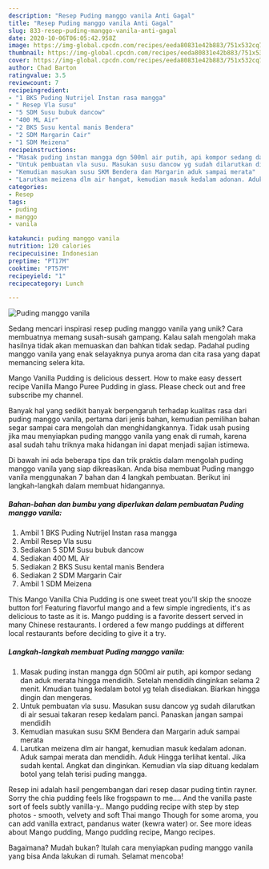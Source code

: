 ```yaml
---
description: "Resep Puding manggo vanila Anti Gagal"
title: "Resep Puding manggo vanila Anti Gagal"
slug: 833-resep-puding-manggo-vanila-anti-gagal
date: 2020-10-06T06:05:42.958Z
image: https://img-global.cpcdn.com/recipes/eeda80831e42b883/751x532cq70/puding-manggo-vanila-foto-resep-utama.jpg
thumbnail: https://img-global.cpcdn.com/recipes/eeda80831e42b883/751x532cq70/puding-manggo-vanila-foto-resep-utama.jpg
cover: https://img-global.cpcdn.com/recipes/eeda80831e42b883/751x532cq70/puding-manggo-vanila-foto-resep-utama.jpg
author: Chad Barton
ratingvalue: 3.5
reviewcount: 7
recipeingredient:
- "1 BKS Puding Nutrijel Instan rasa mangga"
- " Resep Vla susu"
- "5 SDM Susu bubuk dancow"
- "400 ML Air"
- "2 BKS Susu kental manis Bendera"
- "2 SDM Margarin Cair"
- "1 SDM Meizena"
recipeinstructions:
- "Masak puding instan mangga dgn 500ml air putih, api kompor sedang dan aduk merata hingga mendidih. Setelah mendidih dinginkan selama 2 menit. Kmudian tuang kedalam botol yg telah disediakan. Biarkan hingga dingin dan mengeras."
- "Untuk pembuatan vla susu. Masukan susu dancow yg sudah dilarutkan di air sesuai takaran resep kedalam panci. Panaskan jangan sampai mendidih"
- "Kemudian masukan susu SKM Bendera dan Margarin aduk sampai merata"
- "Larutkan meizena dlm air hangat, kemudian masuk kedalam adonan. Aduk sampai merata dan mendidih. Aduk Hingga terlihat kental. Jika sudah kental. Angkat dan dinginkan. Kemudian vla siap dituang kedalam botol yang telah terisi puding mangga."
categories:
- Resep
tags:
- puding
- manggo
- vanila

katakunci: puding manggo vanila 
nutrition: 120 calories
recipecuisine: Indonesian
preptime: "PT17M"
cooktime: "PT57M"
recipeyield: "1"
recipecategory: Lunch

---
```



![Puding manggo vanila](https://img-global.cpcdn.com/recipes/eeda80831e42b883/751x532cq70/puding-manggo-vanila-foto-resep-utama.jpg)

Sedang mencari inspirasi resep puding manggo vanila yang unik? Cara membuatnya memang susah-susah gampang. Kalau salah mengolah maka hasilnya tidak akan memuaskan dan bahkan tidak sedap. Padahal puding manggo vanila yang enak selayaknya punya aroma dan cita rasa yang dapat memancing selera kita.

Mango Vanilla Pudding is delicious dessert. How to make easy dessert recipe Vanilla Mango Puree Pudding in glass. Please check out and free subscribe my channel.

Banyak hal yang sedikit banyak berpengaruh terhadap kualitas rasa dari puding manggo vanila, pertama dari jenis bahan, kemudian pemilihan bahan segar sampai cara mengolah dan menghidangkannya. Tidak usah pusing jika mau menyiapkan puding manggo vanila yang enak di rumah, karena asal sudah tahu triknya maka hidangan ini dapat menjadi sajian istimewa.


Di bawah ini ada beberapa tips dan trik praktis dalam mengolah puding manggo vanila yang siap dikreasikan. Anda bisa membuat Puding manggo vanila menggunakan 7 bahan dan 4 langkah pembuatan. Berikut ini langkah-langkah dalam membuat hidangannya.

<!--inarticleads1-->

##### Bahan-bahan dan bumbu yang diperlukan dalam pembuatan Puding manggo vanila:

1. Ambil 1 BKS Puding Nutrijel Instan rasa mangga
1. Ambil  Resep Vla susu
1. Sediakan 5 SDM Susu bubuk dancow
1. Sediakan 400 ML Air
1. Sediakan 2 BKS Susu kental manis Bendera
1. Sediakan 2 SDM Margarin Cair
1. Ambil 1 SDM Meizena


This Mango Vanilla Chia Pudding is one sweet treat you&#39;ll skip the snooze button for! Featuring flavorful mango and a few simple ingredients, it&#39;s as delicious to taste as it is. Mango pudding is a favorite dessert served in many Chinese restaurants. I ordered a few mango puddings at different local restaurants before deciding to give it a try. 

<!--inarticleads2-->

##### Langkah-langkah membuat Puding manggo vanila:

1. Masak puding instan mangga dgn 500ml air putih, api kompor sedang dan aduk merata hingga mendidih. Setelah mendidih dinginkan selama 2 menit. Kmudian tuang kedalam botol yg telah disediakan. Biarkan hingga dingin dan mengeras.
1. Untuk pembuatan vla susu. Masukan susu dancow yg sudah dilarutkan di air sesuai takaran resep kedalam panci. Panaskan jangan sampai mendidih
1. Kemudian masukan susu SKM Bendera dan Margarin aduk sampai merata
1. Larutkan meizena dlm air hangat, kemudian masuk kedalam adonan. Aduk sampai merata dan mendidih. Aduk Hingga terlihat kental. Jika sudah kental. Angkat dan dinginkan. Kemudian vla siap dituang kedalam botol yang telah terisi puding mangga.


Resep ini adalah hasil pengembangan dari resep dasar puding tintin rayner. Sorry the chia pudding feels like frogspawn to me…. And the vanilla paste sort of feels subtly vanilla-y.. Mango pudding recipe with step by step photos - smooth, velvety and soft Thai mango Though for some aroma, you can add vanilla extract, pandanus water (kewra water) or. See more ideas about Mango pudding, Mango pudding recipe, Mango recipes. 

Bagaimana? Mudah bukan? Itulah cara menyiapkan puding manggo vanila yang bisa Anda lakukan di rumah. Selamat mencoba!
